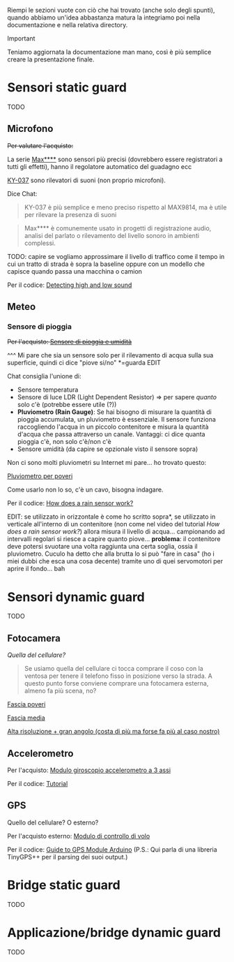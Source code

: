 Riempi le sezioni vuote con ciò che hai trovato (anche solo degli spunti), quando abbiamo un'idea abbastanza matura la integriamo poi nella documentazione e nella relativa directory.

> [!IMPORTANT]
> Teniamo aggiornata la documentazione man mano, così è più semplice creare la presentazione finale.


# Sensori static guard

TODO

## Microfono

~~Per valutare l'acquisto:~~

La serie [Max****](https://www.amazon.it/AZDelivery-Max9814-Amplificatore-Microfono-compatibile/dp/B086W79GPG/ref=pd_bxgy_d_sccl_1/259-3081792-9538652?pd_rd_w=uQRoi&content-id=amzn1.sym.1dc7d97b-1a1c-458c-b144-e0e060559c6e&pf_rd_p=1dc7d97b-1a1c-458c-b144-e0e060559c6e&pf_rd_r=QS5ZDNE302C3S15YZ6G4&pd_rd_wg=8hx1s&pd_rd_r=85144c58-3992-4cec-83d1-32e8c562ce95&pd_rd_i=B086W79GPG&th=1) sono sensori più precisi (dovrebbero essere registratori a tutti gli effetti), hanno il regolatore automatico del guadagno ecc

[KY-037](https://www.amazon.it/AZDelivery-KY-037-Mikrofon-Modul-Parent/dp/B089QHGFTS?th=1) sono rilevatori di suoni (non proprio microfoni).

Dice Chat:

> KY-037 è più semplice e meno preciso rispetto al MAX9814, ma è utile per rilevare la presenza di suoni

> Max**** è comunemente usato in progetti di registrazione audio, analisi del parlato o rilevamento del livello sonoro in ambienti complessi.


TODO: capire se vogliamo approssimare il livello di traffico come il tempo in cui un tratto di strada è sopra la baseline oppure con un modello che capisce quando passa una macchina o camion


Per il codice: 
[Detecting high and low sound](https://www.circuitbasics.com/how-to-use-microphones-on-the-arduino/)


## Meteo

### Sensore di pioggia

~~Per l'acquisto:
[Sensore di pioggia e umidità](https://www.amazon.com/HiLetgo-Moisture-Humidity-Sensitivity-Nickeled/dp/B01DK29K28/ref=sr_1_3?dib=eyJ2IjoiMSJ9.W0zET8tH2yC3sMV5rPnocEFE77pi8HWfKiElvB9EU6J-Tz86BAbAo92TYWsNGQEWb0cXIbRN6sfJC9ece9UniSgQygyi1suexYdujA5Y0DUDJ9k5AfUjEnTRujcVTJYLPPi2GvKHLWbIpsk0P_XxhbhRxThuX7KcYBhYcMKwQw7HbAxtmo3A9G-KM3zPY4ZnEjF7bGsu2UFbgoC_iO22BbZFo7Y1SuPhjxC7ynOdXAQ.TNXbgymT2VCH9qdlqttv5XGsiiNnofjH3i_1KDuvMh8&dib_tag=se&keywords=rain+sensor+arduino&qid=1729622095&sr=8-3)~~

^^^ Mi pare che sia un sensore solo per il rilevamento di acqua sulla sua superficie, quindi ci dice "piove si/no" *=guarda EDIT

Chat consiglia l'unione di:

- Sensore temperatura
- Sensore di luce LDR (Light Dependent Resistor) => per sapere _quanto_ solo c'è (potrebbe essere utile (?))
- **Pluviometro (Rain Gauge)**: Se hai bisogno di misurare la quantità di pioggia accumulata, un pluviometro è essenziale. Il sensore funziona raccogliendo l'acqua in un piccolo contenitore e misura la quantità d'acqua che passa attraverso un canale. Vantaggi: ci dice quanta pioggia c'è, non solo c'è/non c'è
- Sensore umidità (da capire se opzionale visto il sensore sopra)

Non ci sono molti pluviometri su Internet mi pare... ho trovato questo:

[Pluviometro per poveri](https://www.amazon.it/MISOL-Ricambio-stazione-misurare-pluviometro/dp/B00QDMBXUA/ref=sr_1_1?__mk_it_IT=%C3%85M%C3%85%C5%BD%C3%95%C3%91&crid=W94OZ3KXICA9&dib=eyJ2IjoiMSJ9.Yh3USjJaLUyeJtsadYPF2hciwfMz-t8x-xCjKoUjcNxywqD7YwNcb5l1mpTyAogvbdjyP7L0wx6odAQfv-VyzNy2FVdAxInl6_Idj7pctgsMZgITZ2Qy9eBtIZQRkf8pZW6SMz7JT4a3E4hDY0p0a93ThiiEiKgV0hkwA3w-pLnVzbNgcaheC-0zNob8FX1wj-wBR0oyhM6C35wGkVJGMSXcVYNezm4ZZV9Qo__rd_GY7FPvb2swUQHL4aNRB8hbltJheLdIC_Qg_yKOCDsqf_GNA_FR1m4GEW_q_ZwFOig.0D8HeD3MNAzNTrWJ-zoe5rfHqUgcDZq2Zf8ovECkEl0&dib_tag=se&keywords=rain+gauge+arduino&qid=1729695752&sprefix=rain+gauge+arduino%2Caps%2C111&sr=8-1)

Come usarlo non lo so, c'è un cavo, bisogna indagare.

Per il codice:
[How does a rain sensor work?](https://circuitdigest.com/microcontroller-projects/interfacing-rain-sensor-with-arduino)


EDIT: se utilizzato in orizzontale è come ho scritto sopra*, se utilizzato in verticale all'interno di un contenitore (non come nel video del tutorial *How does a rain sensor work?*) allora misura il livello di acqua... campionando ad intervalli regolari si riesce a capire quanto piove... **problema**: il contenitore deve potersi svuotare una volta raggiunta una certa soglia, ossia il pluviometro. Cuculo ha detto che alla brutta lo si può "fare in casa" (ho i miei dubbi che esca una cosa decente) tramite uno di quei servomotori per aprire il fondo... bah

# Sensori dynamic guard

TODO

## Fotocamera

_Quella del cellulare?_

> Se usiamo quella del cellulare ci tocca comprare il coso con la ventosa per tenere il telefono fisso in posizione verso la strada.
> A questo punto forse conviene comprare una fotocamera esterna, almeno fa più scena, no?

[Fascia poveri](https://www.amazon.it/Hailege-OV7670-640x480-Fotocamera-Arduino/dp/B08D7DFK18/ref=sr_1_1?__mk_it_IT=%C3%85M%C3%85%C5%BD%C3%95%C3%91&crid=DTJZR6KVWHU2&dib=eyJ2IjoiMSJ9.nZbJHBCkzb4kcg7OX79i9DFDTbAzvj3L5NDptwBTzb0mdu3lqAnY-rnznEAtoALen-_7f48ejsU52OYGW5cctBEgnoUxX3EhNj48C3A3hHjoclUu1sNfwhwhQ9LURf7BEN5ve5ZSsu9NGqwdFbvLVo9HWat8OAC7udGHFdgCZy-TIXUovMc7qXGukyFfLSgUIaEJ77q1DLFFpr_M-F4mLlAhGCDNcJN1fPtfo3d6OM0m_kjia28RIk9zcC5s3krT_pwyF76h6fFc1PuqvHpG91Sg7vxFbuG9O6k9D5dt60s.orwjAJ3cTxj2cfwuFv9rNGAkxSS44ObjBnDNC9OaQ0c&dib_tag=se&keywords=modulo+fotocamera+1080x720+arduino&qid=1729697735&sprefix=modulo+fotocamera+1080x720+arduino%2Caps%2C89&sr=8-1)

[Fascia media](https://www.amazon.it/Videocamera-Obiettivo-Grandangolare-Interfaccia-W202012HD/dp/B08MQ43RF8/ref=sr_1_7?__mk_it_IT=%C3%85M%C3%85%C5%BD%C3%95%C3%91&crid=DTJZR6KVWHU2&dib=eyJ2IjoiMSJ9.nZbJHBCkzb4kcg7OX79i9DFDTbAzvj3L5NDptwBTzb0mdu3lqAnY-rnznEAtoALen-_7f48ejsU52OYGW5cctBEgnoUxX3EhNj48C3A3hHjoclUu1sNfwhwhQ9LURf7BEN5ve5ZSsu9NGqwdFbvLVo9HWat8OAC7udGHFdgCZy-TIXUovMc7qXGukyFfLSgUIaEJ77q1DLFFpr_M-F4mLlAhGCDNcJN1fPtfo3d6OM0m_kjia28RIk9zcC5s3krT_pwyF76h6fFc1PuqvHpG91Sg7vxFbuG9O6k9D5dt60s.orwjAJ3cTxj2cfwuFv9rNGAkxSS44ObjBnDNC9OaQ0c&dib_tag=se&keywords=modulo+fotocamera+1080x720+arduino&qid=1729697658&sprefix=modulo+fotocamera+1080x720+arduino%2Caps%2C89&sr=8-7)

[Alta risoluzione + gran angolo (costa di più ma forse fa più al caso nostro)](https://www.amazon.it/Fotocamera-HBV-1609-Obiettivo-Grandangolare-Milioni/dp/B0CKCTZYPB/ref=sr_1_28?__mk_it_IT=%C3%85M%C3%85%C5%BD%C3%95%C3%91&crid=DTJZR6KVWHU2&dib=eyJ2IjoiMSJ9.nZbJHBCkzb4kcg7OX79i9DFDTbAzvj3L5NDptwBTzb0mdu3lqAnY-rnznEAtoALen-_7f48ejsU52OYGW5cctBEgnoUxX3EhNj48C3A3hHjoclUu1sNfwhwhQ9LURf7BEN5ve5ZSsu9NGqwdFbvLVo9HWat8OAC7udGHFdgCZy-TIXUovMc7qXGukyFfLSgUIaEJ77q1DLFFpr_M-F4mLlAhGCDNcJN1fPtfo3d6OM0m_kjia28RIk9zcC5s3krT_pwyF76h6fFc1PuqvHpG91Sg7vxFbuG9O6k9D5dt60s.orwjAJ3cTxj2cfwuFv9rNGAkxSS44ObjBnDNC9OaQ0c&dib_tag=se&keywords=modulo+fotocamera+1080x720+arduino&qid=1729697407&sprefix=modulo+fotocamera+1080x720+arduino%2Caps%2C89&sr=8-28)

## Accelerometro

Per l'acquisto:
[Modulo giroscopio accelerometro a 3 assi](https://www.amazon.it/ARCELI-giroscopio-accelerometro-Accelerometer-Convertitore/dp/B07BVXN2GP/ref=sr_1_6?__mk_it_IT=%C3%85M%C3%85%C5%BD%C3%95%C3%91&crid=HSB2TIUYBKUF&dib=eyJ2IjoiMSJ9.RwQWIpYBctj3EU1OAr1KIGbetcU3a9flZoat59Mnw7A2TGTKYay11gy3pDtIVU5iefRais2Ye3kHpapjMLvPlkrcFoVyAnQIZSt0N50uLd0zA5wR6LwHBSd-9IaXvY8JOh672Y-MWxeuIkf65dol4BEgt1FNBw3tvXNRA3llmo6-JDtodDVhx6pAyI1E3ZPjMRzeTEzyB2ANAjMrKFfKS3P_qGDGDQHoi6wY-g8QGPMzJ0dVZ__gLioQjhcZaCt5xfsz7t6Jz8RLntvx52yUsY0X2c1lCeSdu-6M65MOpiI.WYizvD0Y5dAxm6mDaGkYok785JK6MR-9ng7LanQdi3Y&dib_tag=se&keywords=accelerometro&qid=1729622275&sprefix=accelerometro%2Caps%2C243&sr=8-6)

Per il codice:
[Tutorial](https://randomnerdtutorials.com/esp32-mpu-6050-accelerometer-gyroscope-arduino/)

## GPS 

Quello del cellulare? O esterno?

Per l'acquisto esterno:
[Modulo di controllo di volo](https://www.amazon.it/ICQUANZX-GY-NEO6MV2-Controller-ceramica-resistente/dp/B088LR3488/ref=sr_1_5?__mk_it_IT=%C3%85M%C3%85%C5%BD%C3%95%C3%91&crid=26W66PVOSH95N&dib=eyJ2IjoiMSJ9.FVqH72Lcm5HmctctPIJMbl_TA34N9G7Pl5vxoLe35uapWNhT0xCFXODz9fWMLzNsA5t4SlHzQwhUpahsZGn82hW51_46LDdjf8IPkZseukxjGPO6PwPIzgPaim1i08a0XH8_VHgjwFB-FOBcwCi-DEtxoNaDYwW1YGBqf1MBVv_f24qgM8jtk45RAQzhV1Pinx6Fb4LJyT3Y6qlPpG9YSTLGdfEjEPDSGMvgJk7s7RyWeZ59MBJ0NncS_80DV_y0gfTp2jwbxX9UmRTfM-Ohz6gtEfmtQiunLca8bwzkKZE.p2nDB0CpeUz1pOpMgzFQsfG6pOl2hQChrQxUeQmCiWk&dib_tag=se&keywords=gps+arduino&qid=1729622354&sprefix=gps+arduinp%2Caps%2C247&sr=8-5)

Per il codice:
[Guide to GPS Module Arduino](https://randomnerdtutorials.com/guide-to-neo-6m-gps-module-with-arduino/)
(P.S.: Qui parla di una libreria TinyGPS++ per il parsing dei suoi output.)


# Bridge static guard

TODO


# Applicazione/bridge dynamic guard

TODO




